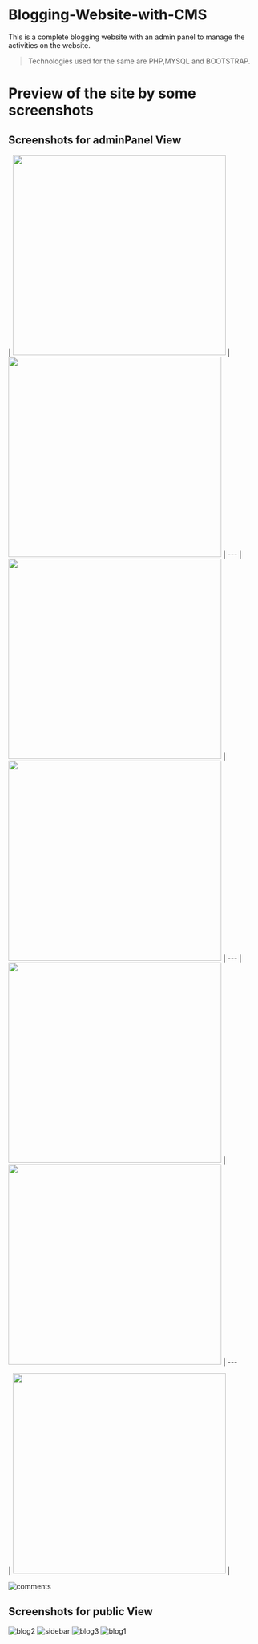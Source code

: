 
# Blogging-Website-with-CMS
  This is a complete blogging website with an admin
  panel to manage the activities on the website.
> Technologies used for the same are PHP,MYSQL and BOOTSTRAP.
# Preview of the site by some screenshots
>
>
## Screenshots for adminPanel View

| <img src="https://user-images.githubusercontent.com/51352814/81168210-2ff9b280-8fb4-11ea-923a-4dd85ac578b1.jpg" width="425" height="400"> | <img src="https://user-images.githubusercontent.com/51352814/81168216-3425d000-8fb4-11ea-9ce7-9cf662d3f490.jpg" width="425" height="400"> | --- | <img src="https://user-images.githubusercontent.com/51352814/81168224-38ea8400-8fb4-11ea-9cbe-83c2a2188980.jpg" width="425" height="400"> | <img src="https://user-images.githubusercontent.com/51352814/81168242-41db5580-8fb4-11ea-9d5d-94efb49f1b2e.jpg" width="425" height="400"> | --- | <img src="(https://user-images.githubusercontent.com/51352814/81168259-4bfd5400-8fb4-11ea-81ef-58b17563ac93.jpg" width="425" height="400"> | <img src="https://user-images.githubusercontent.com/51352814/81168268-4f90db00-8fb4-11ea-8303-7ec3bc9012ba.png" width="425" height="400"> | ---

| <img src="https://user-images.githubusercontent.com/51352814/81168278-53bcf880-8fb4-11ea-9840-3de8bbd600a5.png" width="425" height="400"> |


![comments](https://user-images.githubusercontent.com/51352814/81168259-4bfd5400-8fb4-11ea-81ef-58b17563ac93.jpg)

## Screenshots for public View

![blog2](https://user-images.githubusercontent.com/51352814/81168301-5fa8ba80-8fb4-11ea-8844-ac6535312e4b.jpg)
![sidebar](https://user-images.githubusercontent.com/51352814/81168308-646d6e80-8fb4-11ea-99f1-c6bfe549a5ec.jpg)
![blog3](https://user-images.githubusercontent.com/51352814/81168317-67685f00-8fb4-11ea-9609-89279bc27647.jpg)
![blog1](https://user-images.githubusercontent.com/51352814/81168318-68998c00-8fb4-11ea-873e-1ad3fa958d3c.jpg)
